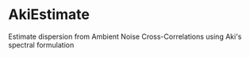 # AkiEstimate
Estimate dispersion from Ambient Noise Cross-Correlations using Aki's spectral formulation
